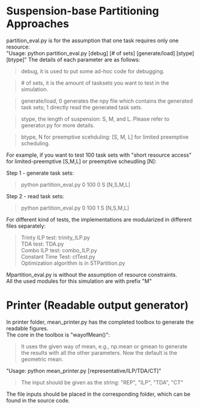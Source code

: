 # Suspension-base Partitioning Approaches

partition_eval.py is for the assumption that one task requires only one resource:  
"Usage: python partition_eval.py [debug] [# of sets] [generate/load] [stype] [btype]"
The details of each parameter are as follows:
> debug, it is used to put some ad-hoc code for debugging.

> \# of sets, it is the amount of tasksets you want to test in the simulation.

> generate/load, 0 generates the npy file which contains the generated task sets; 1 directly read the generated task sets.

> stype, the length of suspension: S, M, and L. Please refer to generator.py for more details.

> btype, N for preemptive scehduling: [S, M, L] for limited preemptive scheduling. 

For example, if you want to test 100 task sets with "short resource access" for limited-preemptive [S,M,L] or preemptive scheudling [N]:

Step 1 - generate task sets:
> python partition_eval.py 0 100 0 S [N,S,M,L] 

Step 2 - read task sets:
> python partition_eval.py 0 100 1 S [N,S,M,L]

For different kind of tests, the implementations are modularized in different files separately:  
>Trinty ILP test: trinity_ILP.py  
>TDA test: TDA.py  
>Combo ILP test: combo_ILP.py  
>Constant Time Test: ctTest.py  
>Optimization algorithm is in STPartition.py

Mpartition_eval.py is without the assumption of resource constraints.  
All the used modules for this simulation are with prefix "M"

# Printer (Readable output generator)
In printer folder, mean_printer.py has the completed toolbox to generate the readable figures.  
The core in the toolbox is "wayofMean()": 
> It uses the given way of mean, e.g., np.mean or gmean to generate the results with all the other parameters.
Now the default is the geometric mean.

"Usage: python mean_printer.py [representative/ILP/TDA/CT]"
> The input should be given as the string: "REP", "ILP", "TDA", "CT"

The file inputs should be placed in the corresponding folder, which can be found in the source code.



